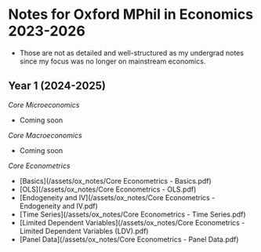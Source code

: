 # Notes for Oxford MPhil in Economics 2023-2026

- Those are not as detailed and well-structured as my undergrad notes since my focus was no longer on mainstream economics.

## Year 1 (2024-2025)

*Core Microeconomics*

- Coming soon

*Core Macroeconomics*

- Coming soon


*Core Econometrics*

- [Basics](/assets/ox_notes/Core Econometrics - Basics.pdf)
- [OLS](/assets/ox_notes/Core Econometrics - OLS.pdf)
- [Endogeneity and IV](/assets/ox_notes/Core Econometrics - Endogeneity and IV.pdf)
- [Time Series](/assets/ox_notes/Core Econometrics - Time Series.pdf)
- [Limited Dependent Variables](/assets/ox_notes/Core Econometrics - Limited Dependent Variables (LDV).pdf)
- [Panel Data](/assets/ox_notes/Core Econometrics - Panel Data.pdf)

